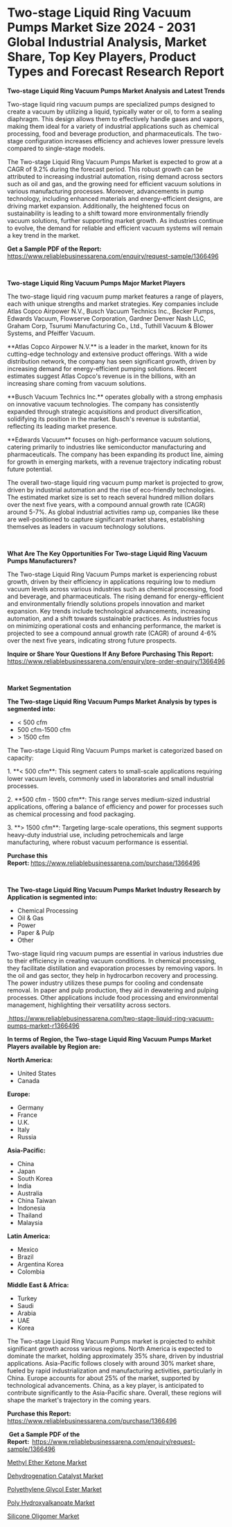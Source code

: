 <p><h1>Two-stage Liquid Ring Vacuum Pumps Market Size 2024 - 2031 Global Industrial Analysis, Market Share, Top Key Players, Product Types and Forecast Research Report</h1></p><p><strong>Two-stage Liquid Ring Vacuum Pumps Market Analysis and Latest Trends</strong></p>
<p><p>Two-stage liquid ring vacuum pumps are specialized pumps designed to create a vacuum by utilizing a liquid, typically water or oil, to form a sealing diaphragm. This design allows them to effectively handle gases and vapors, making them ideal for a variety of industrial applications such as chemical processing, food and beverage production, and pharmaceuticals. The two-stage configuration increases efficiency and achieves lower pressure levels compared to single-stage models.</p><p>The Two-stage Liquid Ring Vacuum Pumps Market is expected to grow at a CAGR of 9.2% during the forecast period. This robust growth can be attributed to increasing industrial automation, rising demand across sectors such as oil and gas, and the growing need for efficient vacuum solutions in various manufacturing processes. Moreover, advancements in pump technology, including enhanced materials and energy-efficient designs, are driving market expansion. Additionally, the heightened focus on sustainability is leading to a shift toward more environmentally friendly vacuum solutions, further supporting market growth. As industries continue to evolve, the demand for reliable and efficient vacuum systems will remain a key trend in the market.</p></p>
<p><strong>Get a Sample PDF of the Report:&nbsp;</strong> <a href="https://www.reliablebusinessarena.com/enquiry/request-sample/1366496?utm_campaign=1596&utm_medium=2&utm_source=Github&utm_content=ia&utm_term=29102024&utm_id=two-stage-liquid-ring-vacuum-pumps">https://www.reliablebusinessarena.com/enquiry/request-sample/1366496</a></p>
<p>&nbsp;</p>
<p><strong>Two-stage Liquid Ring Vacuum Pumps Major Market Players</strong></p>
<p><p>The two-stage liquid ring vacuum pump market features a range of players, each with unique strengths and market strategies. Key companies include Atlas Copco Airpower N.V., Busch Vacuum Technics Inc., Becker Pumps, Edwards Vacuum, Flowserve Corporation, Gardner Denver Nash LLC, Graham Corp, Tsurumi Manufacturing Co., Ltd., Tuthill Vacuum & Blower Systems, and Pfeiffer Vacuum.</p><p>**Atlas Copco Airpower N.V.** is a leader in the market, known for its cutting-edge technology and extensive product offerings. With a wide distribution network, the company has seen significant growth, driven by increasing demand for energy-efficient pumping solutions. Recent estimates suggest Atlas Copco's revenue is in the billions, with an increasing share coming from vacuum solutions.</p><p>**Busch Vacuum Technics Inc.** operates globally with a strong emphasis on innovative vacuum technologies. The company has consistently expanded through strategic acquisitions and product diversification, solidifying its position in the market. Busch's revenue is substantial, reflecting its leading market presence.</p><p>**Edwards Vacuum** focuses on high-performance vacuum solutions, catering primarily to industries like semiconductor manufacturing and pharmaceuticals. The company has been expanding its product line, aiming for growth in emerging markets, with a revenue trajectory indicating robust future potential.</p><p>The overall two-stage liquid ring vacuum pump market is projected to grow, driven by industrial automation and the rise of eco-friendly technologies. The estimated market size is set to reach several hundred million dollars over the next five years, with a compound annual growth rate (CAGR) around 5-7%. As global industrial activities ramp up, companies like these are well-positioned to capture significant market shares, establishing themselves as leaders in vacuum technology solutions.</p></p>
<p>&nbsp;</p>
<p><strong>What Are The Key Opportunities For Two-stage Liquid Ring Vacuum Pumps Manufacturers?</strong></p>
<p><p>The Two-stage Liquid Ring Vacuum Pumps market is experiencing robust growth, driven by their efficiency in applications requiring low to medium vacuum levels across various industries such as chemical processing, food and beverage, and pharmaceuticals. The rising demand for energy-efficient and environmentally friendly solutions propels innovation and market expansion. Key trends include technological advancements, increasing automation, and a shift towards sustainable practices. As industries focus on minimizing operational costs and enhancing performance, the market is projected to see a compound annual growth rate (CAGR) of around 4-6% over the next five years, indicating strong future prospects.</p></p>
<p><strong>Inquire or Share Your Questions If Any Before Purchasing This Report:</strong> <a href="https://www.reliablebusinessarena.com/enquiry/pre-order-enquiry/1366496?utm_campaign=1596&utm_medium=2&utm_source=Github&utm_content=ia&utm_term=29102024&utm_id=two-stage-liquid-ring-vacuum-pumps">https://www.reliablebusinessarena.com/enquiry/pre-order-enquiry/1366496</a></p>
<p>&nbsp;</p>
<p><strong>Market Segmentation</strong></p>
<p><strong>The Two-stage Liquid Ring Vacuum Pumps Market Analysis by types is segmented into:</strong></p>
<p><ul><li>< 500 cfm</li><li>500 cfm-1500 cfm</li><li>> 1500 cfm</li></ul></p>
<p><p>The Two-stage Liquid Ring Vacuum Pumps market is categorized based on capacity: </p><p>1. **< 500 cfm**: This segment caters to small-scale applications requiring lower vacuum levels, commonly used in laboratories and small industrial processes. </p><p>   </p><p>2. **500 cfm - 1500 cfm**: This range serves medium-sized industrial applications, offering a balance of efficiency and power for processes such as chemical processing and food packaging.</p><p>3. **> 1500 cfm**: Targeting large-scale operations, this segment supports heavy-duty industrial use, including petrochemicals and large manufacturing, where robust vacuum performance is essential.</p></p>
<p><strong>Purchase this Report:&nbsp;</strong><a href="https://www.reliablebusinessarena.com/purchase/1366496?utm_campaign=1596&utm_medium=2&utm_source=Github&utm_content=ia&utm_term=29102024&utm_id=two-stage-liquid-ring-vacuum-pumps">https://www.reliablebusinessarena.com/purchase/1366496</a></p>
<p>&nbsp;</p>
<p><strong>The Two-stage Liquid Ring Vacuum Pumps Market Industry Research by Application is segmented into:</strong></p>
<p><ul><li>Chemical Processing</li><li>Oil & Gas</li><li>Power</li><li>Paper & Pulp</li><li>Other</li></ul></p>
<p><p>Two-stage liquid ring vacuum pumps are essential in various industries due to their efficiency in creating vacuum conditions. In chemical processing, they facilitate distillation and evaporation processes by removing vapors. In the oil and gas sector, they help in hydrocarbon recovery and processing. The power industry utilizes these pumps for cooling and condensate removal. In paper and pulp production, they aid in dewatering and pulping processes. Other applications include food processing and environmental management, highlighting their versatility across sectors.</p></p>
<p><a href="https://www.reliablebusinessarena.com/two-stage-liquid-ring-vacuum-pumps-market-r1366496?utm_campaign=1596&utm_medium=2&utm_source=Github&utm_content=ia&utm_term=29102024&utm_id=two-stage-liquid-ring-vacuum-pumps">&nbsp;https://www.reliablebusinessarena.com/two-stage-liquid-ring-vacuum-pumps-market-r1366496</a></p>
<p><strong>In terms of Region, the Two-stage Liquid Ring Vacuum Pumps Market Players available by Region are:</strong></p>
<p>
    <p> <strong> North America: </strong>
        <ul>
            <li>United States</li>
            <li>Canada</li>
        </ul>
        </p> 
    <p> <strong> Europe: </strong>
        <ul>
            <li>Germany</li>
            <li>France</li>
            <li>U.K.</li>
            <li>Italy</li>
            <li>Russia</li>
        </ul>
        </p> 
    <p> <strong> Asia-Pacific: </strong>
        <ul>
            <li>China</li>
            <li>Japan</li>
            <li>South Korea</li>
            <li>India</li>
            <li>Australia</li>
            <li>China Taiwan</li>
            <li>Indonesia</li>
            <li>Thailand</li>
            <li>Malaysia</li>
        </ul>
        </p> 
    <p> <strong> Latin America: </strong>
        <ul>
            <li>Mexico</li>
            <li>Brazil</li>
            <li>Argentina Korea</li>
            <li>Colombia</li>
        </ul>
        </p> 
    <p> <strong> Middle East & Africa: </strong>
        <ul>
            <li>Turkey</li>
            <li>Saudi</li>
            <li>Arabia</li>
            <li>UAE</li>
            <li>Korea</li>
        </ul>
    </p>
    </p>
<p><p>The Two-stage Liquid Ring Vacuum Pumps market is projected to exhibit significant growth across various regions. North America is expected to dominate the market, holding approximately 35% share, driven by industrial applications. Asia-Pacific follows closely with around 30% market share, fueled by rapid industrialization and manufacturing activities, particularly in China. Europe accounts for about 25% of the market, supported by technological advancements. China, as a key player, is anticipated to contribute significantly to the Asia-Pacific share. Overall, these regions will shape the market's trajectory in the coming years.</p></p>
<p><strong>Purchase this Report: </strong><a href="https://www.reliablebusinessarena.com/purchase/1366496?utm_campaign=1596&utm_medium=2&utm_source=Github&utm_content=ia&utm_term=29102024&utm_id=two-stage-liquid-ring-vacuum-pumps">https://www.reliablebusinessarena.com/purchase/1366496</a></p>
<p>&nbsp;<strong>Get a Sample PDF of the Report:&nbsp;&nbsp;</strong><a href="https://www.reliablebusinessarena.com/enquiry/request-sample/1366496?utm_campaign=1596&utm_medium=2&utm_source=Github&utm_content=ia&utm_term=29102024&utm_id=two-stage-liquid-ring-vacuum-pumps">https://www.reliablebusinessarena.com/enquiry/request-sample/1366496</a></p>
<p><strong></strong></p>
<p><p><a href="https://www.linkedin.com/pulse/methyl-ether-ketone-market-size-segmentation-trends-growth-analysis-eaadf?utm_campaign=1596&utm_medium=2&utm_source=Github&utm_content=ia&utm_term=29102024&utm_id=two-stage-liquid-ring-vacuum-pumps">Methyl Ether Ketone Market</a></p><p><a href="https://www.linkedin.com/pulse/charting-future-comprehensive-analysis-global-dehydrogenation-qbjsf?utm_campaign=1596&utm_medium=2&utm_source=Github&utm_content=ia&utm_term=29102024&utm_id=two-stage-liquid-ring-vacuum-pumps">Dehydrogenation Catalyst Market</a></p><p><a href="https://www.linkedin.com/pulse/comprehensive-polyethylene-glycol-ester-market-report-regional-9g0bf?utm_campaign=1596&utm_medium=2&utm_source=Github&utm_content=ia&utm_term=29102024&utm_id=two-stage-liquid-ring-vacuum-pumps">Polyethylene Glycol Ester Market</a></p><p><a href="https://www.linkedin.com/pulse/regulatory-landscape-its-influence-global-poly-hydroxyalkanoate-5cg6f?utm_campaign=1596&utm_medium=2&utm_source=Github&utm_content=ia&utm_term=29102024&utm_id=two-stage-liquid-ring-vacuum-pumps">Poly Hydroxyalkanoate Market</a></p><p><a href="https://www.linkedin.com/pulse/silicone-oligomer-market-global-share-ranking-overall-sales-63tsf?utm_campaign=1596&utm_medium=2&utm_source=Github&utm_content=ia&utm_term=29102024&utm_id=two-stage-liquid-ring-vacuum-pumps">Silicone Oligomer Market</a></p></p>